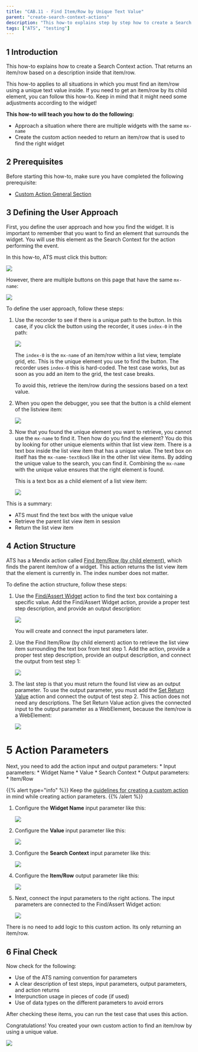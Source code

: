 ```yaml
---
title: "CAB.11 - Find Item/Row by Unique Text Value"
parent: "create-search-context-actions"
description: "This how-to explains step by step how to create a Search Context action for finding an item/row by using a unique text value."
tags: ["ATS", "testing"]
---
```


## 1 Introduction

This how-to explains how to create a Search Context action. That returns an item/row based on a description inside that item/row. 

This how-to applies to all situations in which you must find an item/row using a unique text value inside. If you need to get an item/row by its child element, you can follow this how-to. Keep in mind that it might need some adjustments according to the widget!

**This how-to will teach you how to do the following:**

* Approach a situation where there are multiple widgets with the same `mx-name`
* Create the custom action needed to return an item/row that is used to find the right widget

## 2 Prerequisites

Before starting this how-to, make sure you have completed the following prerequisite:

*  [Custom Action General Section](custom-action-general)

## 3 Defining the User Approach

First, you define the user approach and how you find the widget. It is important to remember that you want to find an element that surrounds the widget. You will use this element as the Search Context for the action performing the event.

In this how-to, ATS must click this button:

![](attachments/create-search-context-actions/cab-11-find-itemrow/getitemrow-buttontoclick.png)

However, there are multiple buttons on this page that have the same `mx-name`:

![](attachments/create-search-context-actions/cab-11-find-itemrow/getitemrow-buttontoclick-multiple.png)

To define the user approach, follow these steps:

1.  Use the recorder to see if there is a unique path to the button. In this case, if you click the button using the recorder, it uses `index-0` in the path:

    ![](attachments/create-search-context-actions/cab-11-find-itemrow/getitemrow-buttontoclick-recorderpath.png)

    The `index-0` is the `mx-name` of an item/row within a list view, template grid, etc. This is the unique element you use to find the button. The recorder uses `index-0` this is hard-coded. The test case works, but as soon as you add an item to the grid, the test case breaks.

    To avoid this, retrieve the item/row during the sessions based on a text value. 

3.  When you open the debugger, you see that the button is a child element of the listview item:

    ![](attachments/create-search-context-actions/cab-11-find-itemrow/getitemrow-buttontoclick-listviewitem.png)

4.  Now that you found the unique element you want to retrieve, you cannot use the `mx-name` to find it. Then how do you find the element? You do this by looking for other unique elements within that list view item. There is a text box inside the list view item that has a unique value. The text box on itself has the `mx-name-textBox5` like in the other list view items. By adding the unique value to the search, you can find it. Combining the `mx-name` with the unique value ensures that the right element is found.

    This is a text box as a child element of a list view item:

    ![](attachments/create-search-context-actions/cab-11-find-itemrow/getitemrow-buttontoclick-listviewitem-textbox.png)

This is a summary:

* ATS must find the text box with the unique value
* Retrieve the parent list view item in session
* Return the list view item

## 4 Action Structure

ATS has a Mendix action called [Find Item/Row (by child element)](/ats/refguide-ats-1/find-itemrow-by-child), which finds the parent item/row of a widget. This action returns the list view item that the element is currently in. The index number does not matter.

To define the action structure, follow these steps:

1.  Use the [Find/Assert Widget](/ats/refguide-ats-1/findassert-widget) action to find the text box containing a specific value. Add the Find/Assert Widget action, provide a proper test step description, and provide an output description:

    ![](attachments/create-search-context-actions/cab-11-find-itemrow/getitemrow-listviewitem-textbox.png)

    You will create and connect the input parameters later.

2.  Use the Find Item/Row (by child element) action to retrieve the list view item surrounding the text box from test step 1. Add the action, provide a proper test step description, provide an output description, and connect the output from test step 1:

    ![](attachments/create-search-context-actions/cab-11-find-itemrow/getitemrow-listviewitem-finditemrow.png)

3.  The last step is that you must return the found list view as an output parameter. To use the output parameter, you must add the [Set Return Value](/ats/refguide-ats-1/set-return-value) action and connect the output of test step 2. This action does not need any descriptions. The Set Return Value action gives the connected input to the output parameter as a WebElement, because the item/row is a WebElement:

    ![](attachments/create-search-context-actions/cab-11-find-itemrow/getitemrow-listviewitem-setreturnvalue.png)

# 5 Action Parameters

Next, you need to add the action input and output parameters:
    * Input parameters:
        * Widget Name
        * Value
        * Search Context
    * Output parameters:
        * Item/Row

{{% alert type="info" %}}
Keep the [guidelines for creating a custom action](../bestpractices/guidelines-custom-action-1) in mind while creating action parameters. 
{{% /alert %}}

1.  Configure the **Widget Name** input parameter like this:

    ![](attachments/create-search-context-actions/cab-11-find-itemrow/getitemrow-widgetname-inputparameter.png)

2.  Configure the **Value** input parameter like this:

    ![](attachments/create-search-context-actions/cab-11-find-itemrow/getitemrow-listviewitem-inputparameter-Value.png)

3.  Configure the **Search Context** input parameter like this:

    ![](attachments/create-search-context-actions/cab-11-find-itemrow/getitemrow-listviewitem-inputparameter-searchcontext.png)

4.  Configure the **Item/Row** output parameter like this:

    ![](attachments/create-search-context-actions/cab-11-find-itemrow/getitemrow-listviewitem-outputparameter-itemrow.png)

5.  Next, connect the input parameters to the right actions. The input parameters are connected to the Find/Assert Widget action:

    ![](attachments/create-search-context-actions/cab-11-find-itemrow/getitemrow-listviewitem-inputparameters-connected.png)

There is no need to add logic to this custom action. Its only returning an item/row.

## 6 Final Check

Now check for the following:

* Use of the ATS naming convention for parameters
* A clear description of test steps, input parameters, output parameters, and action returns
* Interpunction usage in pieces of code (if used)
* Use of data types on the different parameters to avoid errors

After checking these items, you can run the test case that uses this action.

Congratulations! You created your own custom action to find an item/row by using a unique value.

![](attachments/create-search-context-actions/cab-11-find-itemrow/getitemrow-listviewitem-actionfinished.png)

